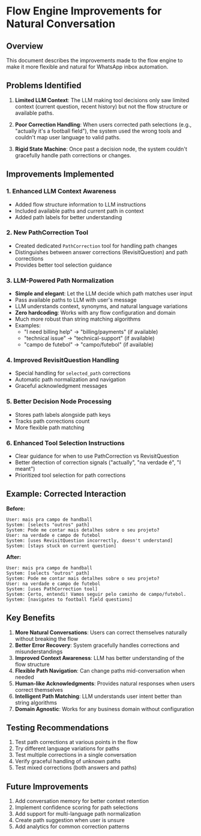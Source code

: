 # Flow Engine Improvements for Natural Conversation

## Overview
This document describes the improvements made to the flow engine to make it more flexible and natural for WhatsApp inbox automation.

## Problems Identified

1. **Limited LLM Context**: The LLM making tool decisions only saw limited context (current question, recent history) but not the flow structure or available paths.

2. **Poor Correction Handling**: When users corrected path selections (e.g., "actually it's a football field"), the system used the wrong tools and couldn't map user language to valid paths.

3. **Rigid State Machine**: Once past a decision node, the system couldn't gracefully handle path corrections or changes.

## Improvements Implemented

### 1. Enhanced LLM Context Awareness
- Added flow structure information to LLM instructions
- Included available paths and current path in context
- Added path labels for better understanding

### 2. New PathCorrection Tool
- Created dedicated `PathCorrection` tool for handling path changes
- Distinguishes between answer corrections (RevisitQuestion) and path corrections
- Provides better tool selection guidance

### 3. LLM-Powered Path Normalization
- **Simple and elegant**: Let the LLM decide which path matches user input
- Pass available paths to LLM with user's message
- LLM understands context, synonyms, and natural language variations
- **Zero hardcoding**: Works with any flow configuration and domain
- Much more robust than string matching algorithms
- Examples:
  - "I need billing help" → "billing/payments" (if available)
  - "technical issue" → "technical-support" (if available)
  - "campo de futebol" → "campo/futebol" (if available)

### 4. Improved RevisitQuestion Handling
- Special handling for `selected_path` corrections
- Automatic path normalization and navigation
- Graceful acknowledgment messages

### 5. Better Decision Node Processing
- Stores path labels alongside path keys
- Tracks path corrections count
- More flexible path matching

### 6. Enhanced Tool Selection Instructions
- Clear guidance for when to use PathCorrection vs RevisitQuestion
- Better detection of correction signals ("actually", "na verdade é", "I meant")
- Prioritized tool selection for path corrections

## Example: Corrected Interaction

**Before:**
```
User: mais pra campo de handball
System: [selects "outros" path]
System: Pode me contar mais detalhes sobre o seu projeto?
User: na verdade e campo de futebol
System: [uses RevisitQuestion incorrectly, doesn't understand]
System: [stays stuck on current question]
```

**After:**
```
User: mais pra campo de handball
System: [selects "outros" path]
System: Pode me contar mais detalhes sobre o seu projeto?
User: na verdade e campo de futebol
System: [uses PathCorrection tool]
System: Certo, entendi! Vamos seguir pelo caminho de campo/futebol.
System: [navigates to football field questions]
```

## Key Benefits

1. **More Natural Conversations**: Users can correct themselves naturally without breaking the flow
2. **Better Error Recovery**: System gracefully handles corrections and misunderstandings
3. **Improved Context Awareness**: LLM has better understanding of the flow structure
4. **Flexible Path Navigation**: Can change paths mid-conversation when needed
5. **Human-like Acknowledgments**: Provides natural responses when users correct themselves
6. **Intelligent Path Matching**: LLM understands user intent better than string algorithms
7. **Domain Agnostic**: Works for any business domain without configuration

## Testing Recommendations

1. Test path corrections at various points in the flow
2. Try different language variations for paths
3. Test multiple corrections in a single conversation
4. Verify graceful handling of unknown paths
5. Test mixed corrections (both answers and paths)

## Future Improvements

1. Add conversation memory for better context retention
2. Implement confidence scoring for path selections
3. Add support for multi-language path normalization
4. Create path suggestion when user is unsure
5. Add analytics for common correction patterns
